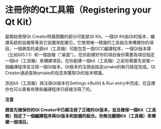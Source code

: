 # 注冊你的Qt工具箱（Registering your Qt Kit）

最開始使用Qt Creator時最困難的部分可能是Qt Kit。一個Qt Kit由Qt的版本，編譯系統和設備等等其它設置來配置它。它使用唯一標識的工具組合來構建你的項目。一個典型的桌面kit（工具箱）可能包含一個GCC編譯程序，一個Qt版本庫（比如Qt5.1.1）和一個設備（”桌面“）。在你創建好你的項目後你需要為項目指定一個kit（工具箱）來構建項目。在你創建一個kit（工具箱）之前你需要先安裝一個編譯程序並注冊一個Qt版本。Qt版本的注冊由指定qmake的執行路徑完成。Qt Creator通過查詢qmake的信息來獲取Qt的版本標識。

添加kit（工具箱）與注冊Qt版本在Settings->Bulild & Run entry中完成，在這裡你也可以查看有哪些編譯程序已經被注冊了的。

**注意**

**請首先確保你的Qt Creator中已經注冊了正確的Qt版本，並且確保一個Kit（工具箱）指定了一個編譯程序與Qt版本和設備的組合。你無法離開Kit（工具箱）來構建一個項目。**

